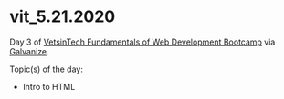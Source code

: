# vit_5.21.2020

Day 3 of [VetsinTech Fundamentals of Web Development Bootcamp](https://vetsintech.co/web-development/) via [Galvanize](https://www.galvanize.com/).

Topic(s) of the day:
* Intro to HTML
